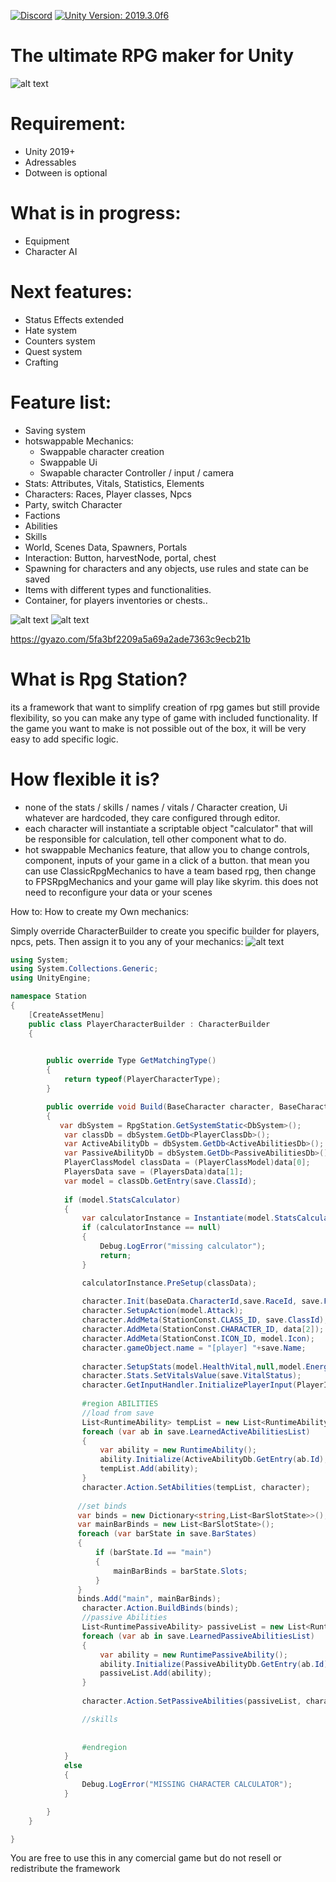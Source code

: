 
[![Discord](https://img.shields.io/discord/715220834683191344.svg?label=&logo=discord&logoColor=ffffff&color=7389D8&labelColor=6A7EC2)](https://discord.gg/9GRnNM)  [![Unity Version: 2019.3.0f6](https://img.shields.io/badge/Unity-2019.3.0f6-333333.svg?logo=unity)](https://unity3d.com/get-unity/download/archive) 
# The ultimate RPG maker for Unity 
![alt text](https://i.gyazo.com/21052d9f3a8924f7860a42f41d5868a2.jpg)
# Requirement:
- Unity 2019+
- Adressables
- Dotween is optional
# What is in progress: 
- Equipment
- Character AI
# Next features: 
- Status Effects extended
- Hate system
- Counters system
- Quest system
- Crafting
# Feature list:
- Saving system
- hotswappable Mechanics:
  - Swappable character creation
  - Swappable Ui
  - Swapable character Controller / input / camera
- Stats: Attributes, Vitals, Statistics, Elements
- Characters: Races, Player classes, Npcs
- Party, switch Character
- Factions
- Abilities
- Skills
- World, Scenes Data, Spawners, Portals
- Interaction: Button, harvestNode, portal, chest
- Spawning for characters and any objects, use rules and state can be saved 
- Items with different types and functionalities.
- Container, for players inventories or chests..

![alt text](https://i.gyazo.com/f4625456c7d35ba03a5c93b438253aaa.png)
![alt text](https://i.gyazo.com/b9b99aa6f4469ff422696f89bcc6c983.png)

https://gyazo.com/5fa3bf2209a5a69a2ade7363c9ecb21b

# What is Rpg Station?

its a framework that want to simplify creation of rpg games but still provide flexibility, so you can make any type of game with included functionality. If the game you want to make is not possible out of the box, it will be very easy to add specific logic.

# How flexible it is?

- none of the stats / skills / names / vitals / Character creation, Ui whatever are hardcoded, they care configured through editor.
- each character will instantiate a scriptable object "calculator" that will be responsible for calculation, tell other component what to do.
- hot swappable Mechanics feature, that allow you to change controls, component, inputs of your game in a click of a button. that mean you can use ClassicRpgMechanics to have a team based rpg, then change to FPSRpgMechanics and your game will play like skyrim. this does not need to reconfigure your data or your scenes

How to:
How to create my Own mechanics:

Simply override CharacterBuilder to create you specific builder for players, npcs, pets. Then assign it to you any of your mechanics:
![alt text](https://i.gyazo.com/7221583c6d778216523c5c28bd0b4125.png)

``` csharp
using System;
using System.Collections.Generic;
using UnityEngine;

namespace Station
{
    [CreateAssetMenu]
    public class PlayerCharacterBuilder : CharacterBuilder
    {
        

        public override Type GetMatchingType()
        {
            return typeof(PlayerCharacterType);
        }

        public override void Build(BaseCharacter character, BaseCharacterData baseData, object[] data)
        {
           var dbSystem = RpgStation.GetSystemStatic<DbSystem>();
            var classDb = dbSystem.GetDb<PlayerClassDb>();
            var ActiveAbilityDb = dbSystem.GetDb<ActiveAbilitiesDb>();
            var PassiveAbilityDb = dbSystem.GetDb<PassiveAbilitiesDb>();
            PlayerClassModel classData = (PlayerClassModel)data[0];
            PlayersData save = (PlayersData)data[1];
            var model = classDb.GetEntry(save.ClassId);
         
            if (model.StatsCalculator)
            {
                var calculatorInstance = Instantiate(model.StatsCalculator, character.transform) as PlayerCalculations;
                if (calculatorInstance == null)
                {
                    Debug.LogError("missing calculator");
                    return;
                }

                calculatorInstance.PreSetup(classData);
                
                character.Init(baseData.CharacterId,save.RaceId, save.FactionId, save.GenderId, calculatorInstance, save.Name);
                character.SetupAction(model.Attack);     
                character.AddMeta(StationConst.CLASS_ID, save.ClassId);
                character.AddMeta(StationConst.CHARACTER_ID, data[2]);
                character.AddMeta(StationConst.ICON_ID, model.Icon);
                character.gameObject.name = "[player] "+save.Name;
                
                character.SetupStats(model.HealthVital,null,model.EnergyVitals.ToArray());
                character.Stats.SetVitalsValue(save.VitalStatus);
                character.GetInputHandler.InitializePlayerInput(PlayerInput.Instance);
                
                #region ABILITIES
                //load from save
                List<RuntimeAbility> tempList = new List<RuntimeAbility>();
                foreach (var ab in save.LearnedActiveAbilitiesList)
                {
                    var ability = new RuntimeAbility();
                    ability.Initialize(ActiveAbilityDb.GetEntry(ab.Id),ab.Rank ,ab.CoolDown, character,ab.Id);
                    tempList.Add(ability);
                }
                character.Action.SetAbilities(tempList, character);
                
               //set binds
               var binds = new Dictionary<string,List<BarSlotState>>();
               var mainBarBinds = new List<BarSlotState>();
               foreach (var barState in save.BarStates)
               {
                   if (barState.Id == "main")
                   {
                       mainBarBinds = barState.Slots;
                   }
               }
               binds.Add("main", mainBarBinds);
                character.Action.BuildBinds(binds);
                //passive Abilities
                List<RuntimePassiveAbility> passiveList = new List<RuntimePassiveAbility>();
                foreach (var ab in save.LearnedPassiveAbilitiesList)
                {
                    var ability = new RuntimePassiveAbility();
                    ability.Initialize(PassiveAbilityDb.GetEntry(ab.Id),ab.Rename, character);
                    passiveList.Add(ability);
                }
                
                character.Action.SetPassiveAbilities(passiveList, character);

                //skills
                
                
                #endregion
            }
            else
            {
                Debug.LogError("MISSING CHARACTER CALCULATOR");
            }

        }
    }

}

```

You are free to use this in any comercial game but do not resell or redistribute the framework
